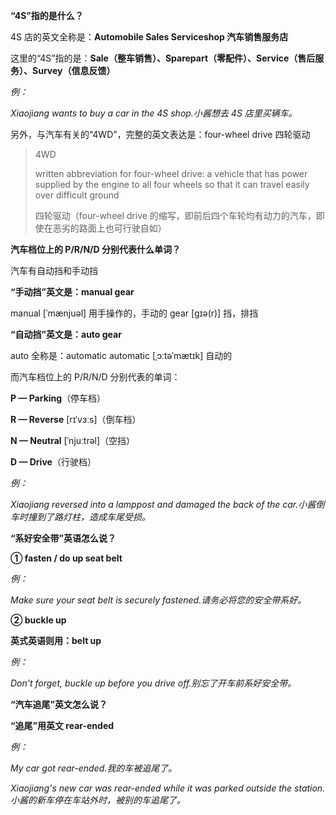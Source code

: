 **“4S”指的是什么？**

4S 店的英文全称是：**Automobile Sales Serviceshop 汽车销售服务店**

这里的“4S”指的是：**Sale（整车销售）、Sparepart（零配件）、Service（售后服务）、Survey（信息反馈）**

_例：_

_Xiaojiang wants to buy a car in the 4S shop.小酱想去 4S 店里买辆车。_

另外，与汽车有关的“4WD”，完整的英文表达是：four-wheel drive 四轮驱动

> 4WD
>
> written abbreviation for four-wheel drive: a vehicle that has power supplied by the engine to all four wheels so that it can travel easily over difficult ground
>
> 四轮驱动（four-wheel drive 的缩写，即前后四个车轮均有动力的汽车，即使在恶劣的路面上也可行驶自如）

**汽车档位上的 P/R/N/D 分别代表什么单词？**

汽车有自动挡和手动挡

**“手动挡”英文是：manual gear**

manual [ˈmænjuəl] 用手操作的，手动的 gear [ɡɪə(r)] 挡，排挡

**“自动挡”英文是：auto gear**

auto 全称是：automatic automatic [ˌɔːtəˈmætɪk] 自动的

而汽车档位上的 P/R/N/D 分别代表的单词：

**P — Parking**（停车档）

**R — Reverse** [rɪˈvɜːs]（倒车档）

**N — Neutral** [ˈnjuːtrəl]（空挡）

**D — Drive**（行驶档）

_例：_

_Xiaojiang reversed into a lamppost and damaged the back of the car.小酱倒车时撞到了路灯柱，造成车尾受损。_

**“系好安全带”英语怎么说？**

**① fasten / do up seat belt**

_例：_

_Make sure your seat belt is securely fastened.请务必将您的安全带系好。_

**② buckle up**

**英式英语则用：belt up**

_例：_

_Don't forget, buckle up before you drive off.别忘了开车前系好安全带。_

**“汽车追尾”英文怎么说？**

**“追尾”用英文 rear-ended**

_例：_

_My car got rear-ended.我的车被追尾了。_

_Xiaojiang's new car was rear-ended while it was parked outside the station.小酱的新车停在车站外时，被别的车追尾了。_

